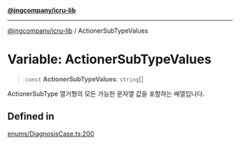 [**@jngcompany/icru-lib**](../README.md)

***

[@jngcompany/icru-lib](../globals.md) / ActionerSubTypeValues

# Variable: ActionerSubTypeValues

> `const` **ActionerSubTypeValues**: `string`[]

ActionerSubType 열거형의 모든 가능한 문자열 값을 포함하는 배열입니다.

## Defined in

[enums/DiagnosisCase.ts:200](https://github.com/jngcompany/icru-lib/blob/256d6a1256b31526527eaee4aeab346b456a87aa/src/enums/DiagnosisCase.ts#L200)
